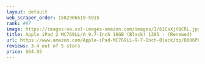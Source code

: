 ```yaml
---
layout: default 
﻿web_scraper_order: 1582906519-5915
rank: #97
image: https://images-na.ssl-images-amazon.com/images/I/61CsXjYQCRL.jpg
title: Apple iPad 2 MC769LL/A 9.7-Inch 16GB (Black) 1395 - (Renewed)
url: https://www.amazon.com/Apple-iPad-MC769LL-9-7-Inch-Black/dp/B006PLODWE/ref=zg_mw_pc_97?_encoding=UTF8&psc=1&refRID=EM7YADC22S0GE9S6JC4D
reviews: 3.4 out of 5 stars
price: $64.95 
---
```

